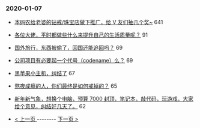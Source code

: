 ### 2020-01-07 
- [本码农给老婆的钻戒/珠宝店做下推广，给 V 友们抽几个奖~](https://www.v2ex.com/t/635728) 641
- [各位大佬，平时都做些什么来提升自己的生活质量呢？](https://www.v2ex.com/t/635669) 91
- [国外旅行，东西被偷了，回国还能追回吗？](https://www.v2ex.com/t/635655) 69
- [公司项目有必要起一个代号（codename）么？](https://www.v2ex.com/t/635613) 69
- [黑苹果小主机，纠结了](https://www.v2ex.com/t/635612) 67
- [熬夜成瘾的人，你们最终是如何戒掉的？](https://www.v2ex.com/t/635630) 65
- [新年新气象，想换个电脑，预算 7000 封顶，笔记本，敲代码，玩游戏，大家给个意见，纠结好几天了。](https://www.v2ex.com/t/635791) 62 

- [ < 上一页 ](https://github.com/able8/v2ex-hot-record/blob/master/2020-01-06.md) -------- [ 下一页 > ](https://github.com/able8/v2ex-hot-record/blob/master/2020-01-08.md)